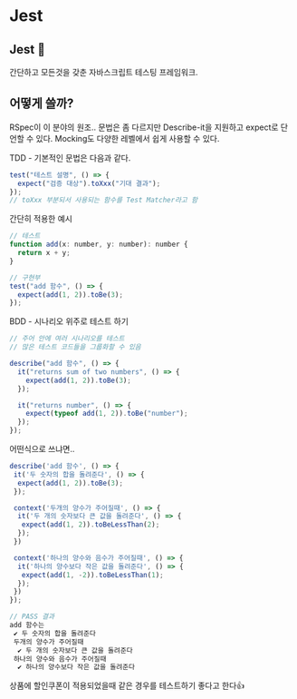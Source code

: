 # Jest

## Jest 🎪

간단하고 모든것을 갖춘 자바스크립트 테스팅 프레임워크.

## 어떻게 쓸까?

RSpec이 이 분야의 원조.. 문법은 좀 다르지만 Describe-it을 지원하고 expect로 단언할 수 있다. Mocking도 다양한 레벨에서 쉽게 사용할 수 있다.

TDD - 기본적인 문법은 다음과 같다.

```jsx
test("테스트 설명", () => {
  expect("검증 대상").toXxx("기대 결과");
});
// toXxx 부분되서 사용되는 함수를 Test Matcher라고 함
```

간단히 적용한 예시

```jsx
// 테스트
function add(x: number, y: number): number {
  return x + y;
}

// 구현부
test("add 함수", () => {
  expect(add(1, 2)).toBe(3);
});
```

BDD - 시나리오 위주로 테스트 하기

```jsx
// 주어 안에 여러 시나리오를 테스트
// 많은 테스트 코드들을 그룹화할 수 있음

describe("add 함수", () => {
  it("returns sum of two numbers", () => {
    expect(add(1, 2)).toBe(3);
  });

  it("returns number", () => {
    expect(typeof add(1, 2)).toBe("number");
  });
});
```

어떤식으로 쓰냐면..

```jsx
describe('add 함수', () => {
 it('두 숫자의 합을 돌려준다', () => {
  expect(add(1, 2)).toBe(3);
 });

 context('두개의 양수가 주어질때', () => {
  it('두 개의 숫자보다 큰 값을 돌려준다', () => {
   expect(add(1, 2)).toBeLessThan(2);
  });
 })

 context('하나의 양수와 음수가 주어질때', () => {
  it('하나의 양수보다 작은 값을 돌려준다', () => {
   expect(add(1, -2)).toBeLessThan(1);
  });
 })
});

// PASS 결과
add 함수는
 ✔️ 두 숫자의 합을 돌려준다
 두개의 양수가 주어질때
  ✔️ 두 개의 숫자보다 큰 값을 돌려준다
 하나의 양수와 음수가 주어질때
  ✔️ 하나의 양수보다 작은 값을 돌려준다
```

상품에 할인쿠폰이 적용되었을때 같은 경우를 테스트하기 좋다고 한다👍
